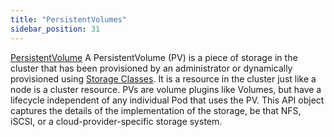 ```yaml
---
title: "PersistentVolumes"
sidebar_position: 31
---
```


[PersistentVolume](https://kubernetes.io/docs/concepts/storage/persistent-volumes/) A PersistentVolume (PV) is a piece of storage in the cluster that has been provisioned by an administrator or dynamically provisioned using [Storage Classes](https://kubernetes.io/docs/concepts/storage/storage-classes/). It is a resource in the cluster just like a node is a cluster resource. PVs are volume plugins like Volumes, but have a lifecycle independent of any individual Pod that uses the PV. This API object captures the details of the implementation of the storage, be that NFS, iSCSI, or a cloud-provider-specific storage system.
